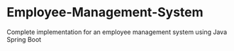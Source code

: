 # Employee-Management-System
 Complete implementation  for an employee management system using Java Spring Boot 
